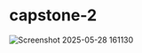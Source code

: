 # capstone-2
![Screenshot 2025-05-28 161130](https://github.com/user-attachments/assets/1bac93d6-3bea-4552-a3c8-7d61d83c9e15)
